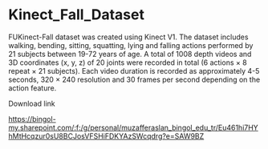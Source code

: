 # Kinect_Fall_Dataset
FUKinect-Fall dataset was created using Kinect V1. The dataset includes walking, bending, sitting, squatting, lying and falling actions performed by 21 subjects between 19-72 years of age. A total of 1008 depth videos and 3D coordinates (x, y, z) of 20 joints were recorded in total (6 actions × 8 repeat × 21 subjects). Each video duration is recorded as approximately 4-5 seconds, 320 × 240 resolution and 30 frames per second depending on the action feature.

Download link

https://bingol-my.sharepoint.com/:f:/g/personal/muzafferaslan_bingol_edu_tr/Eu461hi7HYhMtHcqzur0sU8BCJosVFSHiFDKYAzSWcqdrg?e=SAW9BZ
